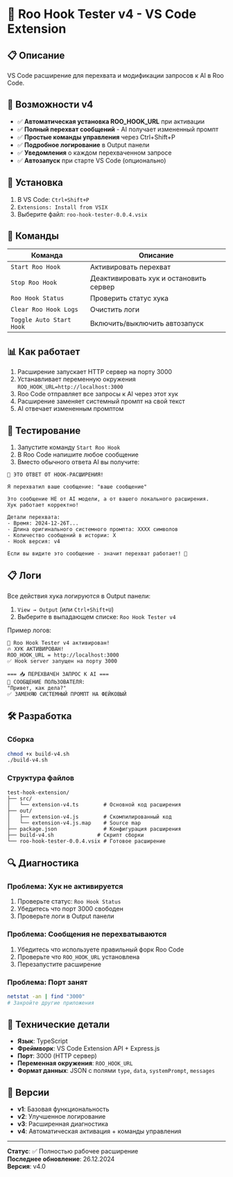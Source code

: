 # 🔧 Roo Hook Tester v4 - VS Code Extension

## 📋 Описание

VS Code расширение для перехвата и модификации запросов к AI в Roo Code.

## 🎯 Возможности v4

- ✅ **Автоматическая установка ROO_HOOK_URL** при активации
- ✅ **Полный перехват сообщений** - AI получает измененный промпт
- ✅ **Простые команды управления** через Ctrl+Shift+P
- ✅ **Подробное логирование** в Output панели
- ✅ **Уведомления** о каждом перехваченном запросе
- ✅ **Автозапуск** при старте VS Code (опционально)

## 🚀 Установка

1. В VS Code: `Ctrl+Shift+P`
2. `Extensions: Install from VSIX`
3. Выберите файл: `roo-hook-tester-0.0.4.vsix`

## 🔧 Команды

| Команда | Описание |
|---------|----------|
| `Start Roo Hook` | Активировать перехват |
| `Stop Roo Hook` | Деактивировать хук и остановить сервер |
| `Roo Hook Status` | Проверить статус хука |
| `Clear Roo Hook Logs` | Очистить логи |
| `Toggle Auto Start Hook` | Включить/выключить автозапуск |

## 📊 Как работает

1. Расширение запускает HTTP сервер на порту 3000
2. Устанавливает переменную окружения `ROO_HOOK_URL=http://localhost:3000`
3. Roo Code отправляет все запросы к AI через этот хук
4. Расширение заменяет системный промпт на свой текст
5. AI отвечает измененным промптом

## 🧪 Тестирование

1. Запустите команду `Start Roo Hook`
2. В Roo Code напишите любое сообщение
3. Вместо обычного ответа AI вы получите:

```
🤖 ЭТО ОТВЕТ ОТ HOOK-РАСШИРЕНИЯ!

Я перехватил ваше сообщение: "ваше сообщение"

Это сообщение НЕ от AI модели, а от вашего локального расширения.
Хук работает корректно!

Детали перехвата:
- Время: 2024-12-26T...
- Длина оригинального системного промпта: XXXX символов
- Количество сообщений в истории: X
- Hook версия: v4

Если вы видите это сообщение - значит перехват работает! 🎉
```

## 📋 Логи

Все действия хука логируются в Output панели:

1. `View → Output` (или `Ctrl+Shift+U`)
2. Выберите в выпадающем списке: `Roo Hook Tester v4`

Пример логов:
```
🚀 Roo Hook Tester v4 активирован!
🔥 ХУК АКТИВИРОВАН!
ROO_HOOK_URL = http://localhost:3000
✅ Hook server запущен на порту 3000

=== 📥 ПЕРЕХВАЧЕН ЗАПРОС К AI ===
📝 СООБЩЕНИЕ ПОЛЬЗОВАТЕЛЯ:
"Привет, как дела?"
✅ ЗАМЕНЯЮ СИСТЕМНЫЙ ПРОМПТ НА ФЕЙКОВЫЙ
```

## 🛠️ Разработка

### Сборка
```bash
chmod +x build-v4.sh
./build-v4.sh
```

### Структура файлов
```
test-hook-extension/
├── src/
│   └── extension-v4.ts        # Основной код расширения
├── out/
│   ├── extension-v4.js        # Скомпилированный код
│   └── extension-v4.js.map    # Source map
├── package.json               # Конфигурация расширения
├── build-v4.sh              # Скрипт сборки
└── roo-hook-tester-0.0.4.vsix # Готовое расширение
```

## 🔍 Диагностика

### Проблема: Хук не активируется
1. Проверьте статус: `Roo Hook Status`
2. Убедитесь что порт 3000 свободен
3. Проверьте логи в Output панели

### Проблема: Сообщения не перехватываются
1. Убедитесь что используете правильный форк Roo Code
2. Проверьте что `ROO_HOOK_URL` установлена
3. Перезапустите расширение

### Проблема: Порт занят
```bash
netstat -an | find "3000"
# Закройте другие приложения
```

## 📝 Технические детали

- **Язык**: TypeScript
- **Фреймворк**: VS Code Extension API + Express.js
- **Порт**: 3000 (HTTP сервер)
- **Переменная окружения**: `ROO_HOOK_URL`
- **Формат данных**: JSON с полями `type`, `data`, `systemPrompt`, `messages`

## 🎯 Версии

- **v1**: Базовая функциональность
- **v2**: Улучшенное логирование
- **v3**: Расширенная диагностика  
- **v4**: Автоматическая активация + команды управления

---

**Статус**: ✅ Полностью рабочее расширение  
**Последнее обновление**: 26.12.2024  
**Версия**: v4.0